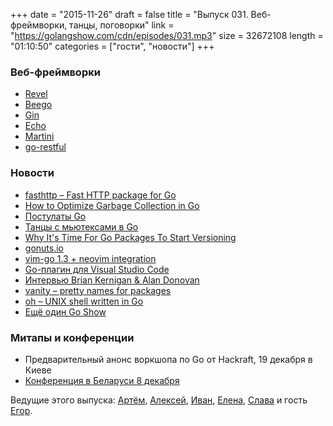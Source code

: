 +++
date = "2015-11-26"
draft = false
title = "Выпуск 031. Веб-фреймворки, танцы, поговорки"
link = "https://golangshow.com/cdn/episodes/031.mp3"
size = 32672108
length = "01:10:50"
categories = ["гости", "новости"]
+++

### Веб-фреймворки
- [Revel](https://revel.github.io)
- [Beego](http://beego.me)
- [Gin](https://gin-gonic.github.io/gin/)
- [Echo](https://github.com/labstack/echo)
- [Martini](https://github.com/go-martini/martini/commit/15a47622d6a9b3e6a1eaca2681e4850f612471ea)
- [go-restful](https://github.com/emicklei/go-restful)

### Новости
- [fasthttp – Fast HTTP package for Go](https://github.com/valyala/fasthttp)
- [How to Optimize Garbage Collection in Go](http://www.cockroachlabs.com/blog/how-to-optimize-garbage-collection-in-go/)
- [Постулаты Go](http://go-proverbs.github.io)
- [Танцы с мьютексами в Go](http://habrahabr.ru/post/271789/)
- [Why It's Time For Go Packages To Start Versioning](http://engineeredweb.com/blog/2015/go-packages-need-release-versions/)
- [gonuts.io](http://www.gonuts.io)
- [vim-go 1.3 + neovim integration](https://github.com/fatih/vim-go/pull/607)
- [Go-плагин для Visual Studio Code](https://github.com/Microsoft/vscode/tree/master/extensions/go)
- [Интервью Brian Kernigan & Alan Donovan](http://habrahabr.ru/post/271303/)
- [vanity – pretty names for packages](https://github.com/xiam/vanity)
- [oh – UNIX shell written in Go](https://github.com/michaelmacinnis/oh)
- [Ещё один Go Show](http://goshow.fm)

### Митапы и конференции
- Предварительный анонс воркшопа по Go от Hackraft, 19 декабря в Киеве
- [Конференция в Беларуси 8 декабря](https://events.dev.by/pervaya-belorusskaya-vstrecha-golang-razrabotchikov-belarus-golang-user-group)

Ведущие этого выпуска: [Артём](https://twitter.com/miolini), [Алексей](https://twitter.com/paaleksey),
[Иван](https://twitter.com/idanyliuk), [Елена](https://twitter.com/webdeva), [Слава](https://twitter.com/m0sth8)
и гость [Егор](https://www.linkedin.com/in/yegor-lukash-3a7a3645).
